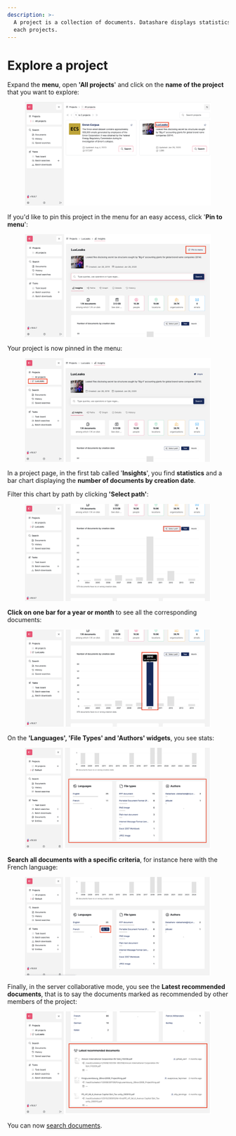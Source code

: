 ```yaml
---
description: >-
  A project is a collection of documents. Datashare displays statistics about
  each projects.
---
```


# Explore a project

Expand the **menu**, open **'All projects**' and click on the **name of the project** that you want to explore:

<figure><img src="../.gitbook/assets/Screenshot 2025-06-06 at 11.27.04.png" alt="Screenshot of Datashare&#x27;s &#x27;All projects&#x27; page with LuxLeaks&#x27; project&#x27;s name highlighted"><figcaption></figcaption></figure>

If you'd like to pin this project in the menu for an easy access, click '**Pin to menu**':

<figure><img src="../.gitbook/assets/Screenshot 2025-06-06 at 11.29.40.png" alt="Screenshot of Datashare&#x27;s &#x27;All projects&#x27; page with LuxLeaks&#x27; project&#x27;s &#x27;Pin to menu&#x27; top right button highlighted"><figcaption></figcaption></figure>

Your project is now pinned in the menu:

<figure><img src="../.gitbook/assets/Screenshot 2025-06-06 at 11.30.17.png" alt="Screenshot of Datashare&#x27;s &#x27;All projects&#x27; page with LuxLeaks&#x27; project&#x27;s name pinned in the left menu and highlighted"><figcaption></figcaption></figure>

In a project page, in the first tab called '**Insights**', you find **statistics** and a bar chart displaying the **number of documents by creation date**.&#x20;

Filter this chart by path by clicking **'Select path'**:

<figure><img src="../.gitbook/assets/Screenshot 2025-06-06 at 11.32.35.png" alt="Screenshot of a Datashare&#x27;s project page on the Insights tab at the level of the &#x27;Documents per creation date&#x27; bar chart with &#x27;Select path&#x27; button highlighted"><figcaption></figcaption></figure>

**Click on one bar for a year or month** to see all the corresponding documents:

<figure><img src="../.gitbook/assets/Screenshot 2025-06-06 at 11.34.24.png" alt="Screenshot of a Datashare&#x27;s project page on the Insights tab at the level of the &#x27;Documents per creation date&#x27; bar chart with one-year bar highlighted"><figcaption></figcaption></figure>

On the **'Languages', 'File Types' and 'Authors' widgets**, you see stats:

<figure><img src="../.gitbook/assets/Screenshot 2025-06-10 at 18.00.19.png" alt="Screenshot of a Datashare&#x27;s project page on the Insights tab with the Languages, File types and Authors&#x27; widgets highlighted"><figcaption></figcaption></figure>

**Search all documents with a specific criteria**, for instance here with the French language:

<figure><img src="../.gitbook/assets/Screenshot 2025-06-10 at 18.01.24.png" alt="Screenshot of a Datashare&#x27;s project page on the Insights tab at the level of the Languages, File types and Authors&#x27; widgets with the French documents&#x27; number &#x27;11&#x22; highlighted"><figcaption></figcaption></figure>

Finally, in the server collaborative mode, you see the **Latest recommended documents**, that is to say the documents marked as recommended by other members of the project:

<figure><img src="../.gitbook/assets/Screenshot 2025-06-06 at 11.38.11.png" alt="Screenshot of a Datashare&#x27;s project page on the Insights tab with the &#x27;Latest recommended documents&#x27; highlighted"><figcaption></figcaption></figure>

You can now [search documents](search-documents.md).
